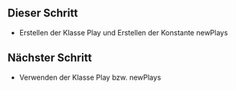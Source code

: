 ## Dieser Schritt
- Erstellen der Klasse Play und Erstellen der Konstante newPlays

## Nächster Schritt
- Verwenden der Klasse Play bzw. newPlays